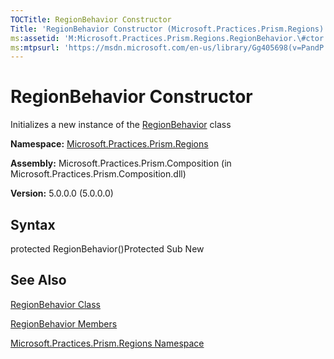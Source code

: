 ```yaml
---
TOCTitle: RegionBehavior Constructor
Title: 'RegionBehavior Constructor (Microsoft.Practices.Prism.Regions)'
ms:assetid: 'M:Microsoft.Practices.Prism.Regions.RegionBehavior.\#ctor'
ms:mtpsurl: 'https://msdn.microsoft.com/en-us/library/Gg405698(v=PandP.50)'
---
```



# RegionBehavior Constructor

Initializes a new instance of the [RegionBehavior](https://msdn.microsoft.com/library/microsoft.practices.prism.regions.regionbehavior) class

**Namespace:** [Microsoft.Practices.Prism.Regions](https://msdn.microsoft.com/library/microsoft.practices.prism.regions)
**Assembly:** Microsoft.Practices.Prism.Composition (in Microsoft.Practices.Prism.Composition.dll)

**Version:** 5.0.0.0 (5.0.0.0)

## Syntax

protected RegionBehavior()Protected Sub New

## See Also

[RegionBehavior Class](https://msdn.microsoft.com/library/microsoft.practices.prism.regions.regionbehavior)

[RegionBehavior Members](https://msdn.microsoft.com/allmembers.t:microsoft.practices.prism.regions.regionbehavior)

[Microsoft.Practices.Prism.Regions Namespace](https://msdn.microsoft.com/library/microsoft.practices.prism.regions)
